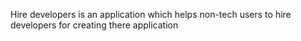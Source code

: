 Hire developers is an application which helps non-tech users to hire developers for creating there application
